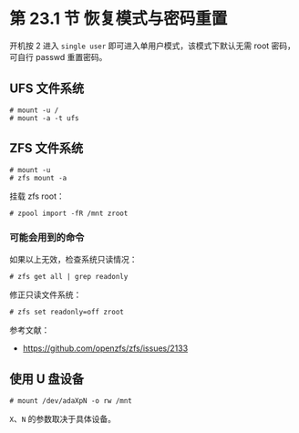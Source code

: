 # 第 23.1 节 恢复模式与密码重置

开机按 2 进入 `single user` 即可进入单用户模式，该模式下默认无需 root 密码，可自行 passwd 重置密码。

## UFS 文件系统

```shell
# mount -u /
# mount -a -t ufs
```

## ZFS 文件系统

```shell
# mount -u
# zfs mount -a
```

挂载 zfs root：

```shell
# zpool import -fR /mnt zroot
```

### 可能会用到的命令

如果以上无效，检查系统只读情况：

```shell
# zfs get all | grep readonly
```

修正只读文件系统：

```shell
# zfs set readonly=off zroot
```

参考文献：

- <https://github.com/openzfs/zfs/issues/2133>

## 使用 U 盘设备

```shell
# mount /dev/adaXpN -o rw /mnt
```

`X`、`N` 的参数取决于具体设备。
